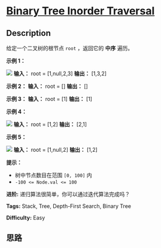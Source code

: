 # [Binary Tree Inorder Traversal][title]

## Description

给定一个二叉树的根节点 `root` ，返回它的 **中序** 遍历。

**示例 1：**

![](https://assets.leetcode.com/uploads/2020/09/15/inorder_1.jpg)
            **输入：** root = [1,null,2,3]    **输出：** [1,3,2]    

**示例 2：**
            **输入：** root = []    **输出：** []    

**示例 3：**
            **输入：** root = [1]    **输出：** [1]    

**示例 4：**

![](https://assets.leetcode.com/uploads/2020/09/15/inorder_5.jpg)
            **输入：** root = [1,2]    **输出：** [2,1]    

**示例 5：**

![](https://assets.leetcode.com/uploads/2020/09/15/inorder_4.jpg)
            **输入：** root = [1,null,2]    **输出：** [1,2]    

**提示：**

  * 树中节点数目在范围 `[0, 100]` 内
  * `-100 <= Node.val <= 100`

**进阶:** 递归算法很简单，你可以通过迭代算法完成吗？


**Tags:** Stack, Tree, Depth-First Search, Binary Tree

**Difficulty:** Easy

## 思路

[title]: https://leetcode-cn.com/problems/binary-tree-inorder-traversal
